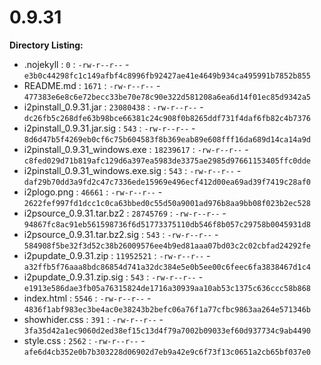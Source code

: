 0.9.31
======

**Directory Listing:**

 - .nojekyll : `0` : `-rw-r--r--` - `e3b0c44298fc1c149afbf4c8996fb92427ae41e4649b934ca495991b7852b855`
 - README.md : `1671` : `-rw-r--r--` - `477383e6e8c6e72becc33be70e78c90e322d581208a6ea6d14f01ec85d9342a5`
 - i2pinstall_0.9.31.jar : `23080438` : `-rw-r--r--` - `dc26fb5c268dfe63b98bce66381c24c908f0b8265ddf731f4daf6fb82c4b7376`
 - i2pinstall_0.9.31.jar.sig : `543` : `-rw-r--r--` - `8d6d47b5f4269eb0cf6c75b604583f8b369eab89e608fff16da689d14ca14a9d`
 - i2pinstall_0.9.31_windows.exe : `18239617` : `-rw-r--r--` - `c8fed029d71b819afc129d6a397ea5983de3375ae2985d97661153405ffc0dde`
 - i2pinstall_0.9.31_windows.exe.sig : `543` : `-rw-r--r--` - `daf29b70dd3a9fd2c47c7336ede15969e496ecf412d00ea69ad39f7419c28af0`
 - i2plogo.png : `46661` : `-rw-r--r--` - `2622fef997fd1dcc1c0ca63bbed0c55d50a9001ad976b8aa9bb08f023b2ec528`
 - i2psource_0.9.31.tar.bz2 : `28745769` : `-rw-r--r--` - `94867fc8ac91eb561598736f6d51773375110db546f8b057c29758b0045931d8`
 - i2psource_0.9.31.tar.bz2.sig : `543` : `-rw-r--r--` - `584908f5be32f3d52c38b26009576ee4b9ed81aaa07bd03c2c02cbfad24292fe`
 - i2pupdate_0.9.31.zip : `11952521` : `-rw-r--r--` - `a32ffb5f76aaa8bdc86854d741a32dc384e5e0b5ee00c6feec6fa3838467d1c4`
 - i2pupdate_0.9.31.zip.sig : `543` : `-rw-r--r--` - `e1913e586dae3fb05a76315824de1716a30939aa10ab53c1375c636ccc58b868`
 - index.html : `5546` : `-rw-r--r--` - `4836f1abf983ec3be4ac0e38243b2befc06a76f1a77cfbc9863aa264e571346b`
 - showhider.css : `391` : `-rw-r--r--` - `3fa35d42a1ec9060d2ed38ef15c13d4f79a7002b09033ef60d937734c9ab4490`
 - style.css : `2562` : `-rw-r--r--` - `afe6d4cb352e0b7b303228d06902d7eb9a42e9c6f73f13c0651a2cb65bf037e0`
